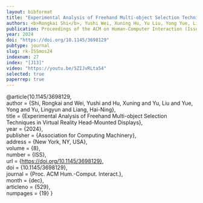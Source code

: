 ```yaml
---
layout: bibformat
title: "Experimental Analysis of Freehand Multi-object Selection Techniques in Virtual Reality Head-Mounted Displays"
authors: <b>Rongkai Shi</b>, Yushi Wei, Xuning Hu, Yu Liu, Yong Yue, Lingyun Yu, and Hai-Ning Liang
publication: Proceedings of the ACM on Human-Computer Interaction (Issue ISS)
year: 2024
doi: "https://doi.org/10.1145/3698129"
pubtype: journal
slug: rk-ISSmos24
indexnum: 27
index: "[J13]"
video: "https://youtu.be/5ZIJvRLta54"
selected: true
paperrep: true
---
```


@article{10.1145/3698129, <br/>
author = {Shi, Rongkai and Wei, Yushi and Hu, Xuning and Yu, Liu and Yue, Yong and Yu, Lingyun and Liang, Hai-Ning}, <br/>
title = {Experimental Analysis of Freehand Multi-object Selection Techniques in Virtual Reality Head-Mounted Displays}, <br/>
year = {2024}, <br/>
publisher = {Association for Computing Machinery}, <br/>
address = {New York, NY, USA}, <br/>
volume = {8}, <br/>
number = {ISS}, <br/>
url = {https://doi.org/10.1145/3698129}, <br/>
doi = {10.1145/3698129}, <br/>
journal = {Proc. ACM Hum.-Comput. Interact.}, <br/>
month = {dec}, <br/>
articleno = {529}, <br/>
numpages = {19}
}